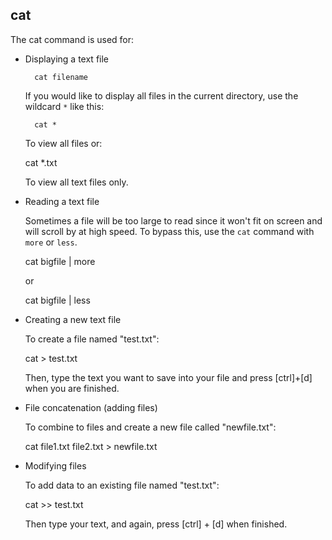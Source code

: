 ## cat

The cat command is used for:

* Displaying a text file

		cat filename
	
  If you would like to display all files in the current directory, use the wildcard `*` like this:
  
		cat *
	
  To view all files or:
  
    cat *.txt
	
  To view all text files only.
	
* Reading a text file

  Sometimes a file will be too large to read since it won't fit on screen and will scroll by at high speed. To bypass this, use the `cat` command with `more` or `less`.
  
    cat bigfile | more
	
  or
  
	cat bigfile | less
	
* Creating a new text file

  To create a file named "test.txt":
  
	cat > test.txt
	
  Then, type the text you want to save into your file and press [ctrl]+[d] when you are finished.
  
* File concatenation (adding files)

  To combine to files and create a new file called "newfile.txt":
  
    cat file1.txt file2.txt > newfile.txt
	
* Modifying files

  To add data to an existing file named "test.txt":
  
    cat >> test.txt
	
  Then type your text, and again, press [ctrl] + [d] when finished.
